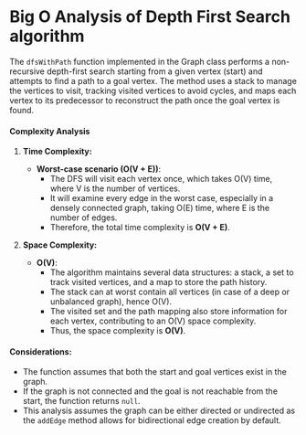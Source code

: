 # Big O Analysis of Depth First Search algorithm

The `dfsWithPath` function implemented in the Graph class performs a non-recursive depth-first search starting from a given vertex (start) and attempts to find a path to a goal vertex. The method uses a stack to manage the vertices to visit, tracking visited vertices to avoid cycles, and maps each vertex to its predecessor to reconstruct the path once the goal vertex is found.

#### Complexity Analysis

1. **Time Complexity:**

   - **Worst-case scenario (O(V + E))**:
     - The DFS will visit each vertex once, which takes O(V) time, where V is the number of vertices.
     - It will examine every edge in the worst case, especially in a densely connected graph, taking O(E) time, where E is the number of edges.
     - Therefore, the total time complexity is **O(V + E)**.

2. **Space Complexity:**
   - **O(V)**:
     - The algorithm maintains several data structures: a stack, a set to track visited vertices, and a map to store the path history.
     - The stack can at worst contain all vertices (in case of a deep or unbalanced graph), hence O(V).
     - The visited set and the path mapping also store information for each vertex, contributing to an O(V) space complexity.
     - Thus, the space complexity is **O(V)**.

#### Considerations:

- The function assumes that both the start and goal vertices exist in the graph.
- If the graph is not connected and the goal is not reachable from the start, the function returns `null`.
- This analysis assumes the graph can be either directed or undirected as the `addEdge` method allows for bidirectional edge creation by default.
